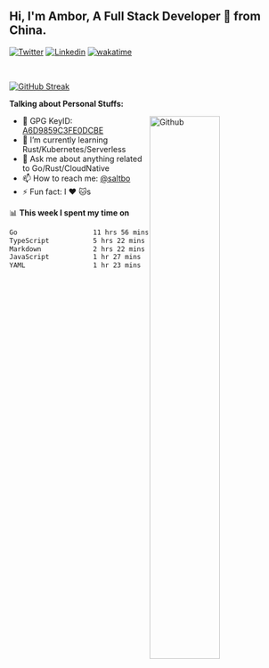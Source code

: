 ## Hi, I'm Ambor, A Full Stack Developer 🚀 from China.

[![Twitter](https://img.shields.io/badge/-saltbo-1ca0f1?style=flat&logo=twitter&logoColor=white)](https://twitter.com/rdsaltbo)
[![Linkedin](https://img.shields.io/badge/-saltbo-blue?style=flat&logo=Linkedin&logoColor=white)](https://www.linkedin.com/in/saltbo/)
[![wakatime](https://wakatime.com/badge/user/f82b1c77-faab-48cd-aef5-a12c0aff104b.svg)](https://wakatime.com/@f82b1c77-faab-48cd-aef5-a12c0aff104b)

&nbsp;  

[![GitHub Streak](http://github-readme-streak-stats.herokuapp.com?user=saltbo&hide_border=true&date_format=M%20j%5B%2C%20Y%5D)](https://git.io/streak-stats)

**Talking about Personal Stuffs:**
<!-- Any image aligned to the right. Beware the width  -->
<img width="50%" align="right" alt="Github" src="https://raw.githubusercontent.com/saltbo/saltbo/master/images/git-header.svg" />

- 🤘 GPG KeyID: [A6D9859C3FE0DCBE](https://saltbo.cn/pgp_keys.asc)
- 🌱 I’m currently learning Rust/Kubernetes/Serverless
- 💬 Ask me about anything related to Go/Rust/CloudNative
- 📫 How to reach me: [@saltbo](https://t.me/saltbo)
- ⚡ Fun fact: I :heart: :cat:s


📊 **This week I spent my time on**
<!--START_SECTION:waka-->

```txt
Go                   11 hrs 56 mins  ████████████▒░░░░░░░░░░░░   48.97 %
TypeScript           5 hrs 22 mins   █████▓░░░░░░░░░░░░░░░░░░░   22.02 %
Markdown             2 hrs 22 mins   ██▒░░░░░░░░░░░░░░░░░░░░░░   09.77 %
JavaScript           1 hr 27 mins    █▓░░░░░░░░░░░░░░░░░░░░░░░   06.01 %
YAML                 1 hr 23 mins    █▒░░░░░░░░░░░░░░░░░░░░░░░   05.71 %
```

<!--END_SECTION:waka-->
